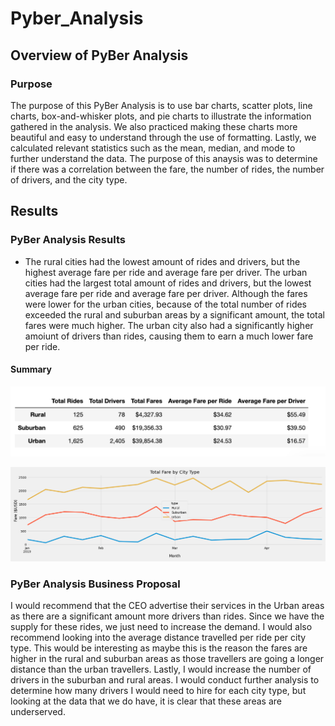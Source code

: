 # Pyber_Analysis

## Overview of PyBer Analysis

### Purpose
The purpose of this PyBer Analysis is to use bar charts, scatter plots, line charts, box-and-whisker plots, and pie charts to illustrate the information gathered in the analysis. We also practiced making these charts more beautiful and easy to understand through the use of formatting. Lastly, we calculated relevant statistics such as the mean, median, and mode to further understand the data. The purpose of this anaysis was to determine if there was a correlation between the fare, the number of rides, the number of drivers, and the city type.

## Results

### PyBer Analysis Results
* The rural cities had the lowest amount of rides and drivers, but the highest average fare per ride and average fare per driver. The urban cities had the largest total amount of rides and drivers, but the lowest average fare per ride and average fare per driver. Although the fares were lower for the urban cities, because of the total number of rides exceeded the rural and suburban areas by a significant amount, the total fares were much higher. The urban city also had a significantly higher amoiunt of drivers than rides, causing them to earn a much lower fare per ride. 

#### Summary
![Summary_Dataframe](/Resources/Summary_df.png)

![Total_Fare_By_City_Type](/analysis/Total_Fare_by_City_Type.png)


### PyBer Analysis Business Proposal
I would recommend that the CEO advertise their services in the Urban areas as there are a significant amount more drivers than rides. Since we have the supply for these rides, we just need to increase the demand. I would also recommend looking into the average distance travelled per ride per city type. This would be interesting as maybe this is the reason the fares are higher in the rural and suburban areas as those travellers are going a longer distance than the urban travellers. Lastly, I would increase the number of drivers in the suburban and rural areas. I would conduct further analysis to determine how many drivers I would need to hire for each city type, but looking at the data that we do have, it is clear that these areas are underserved.
